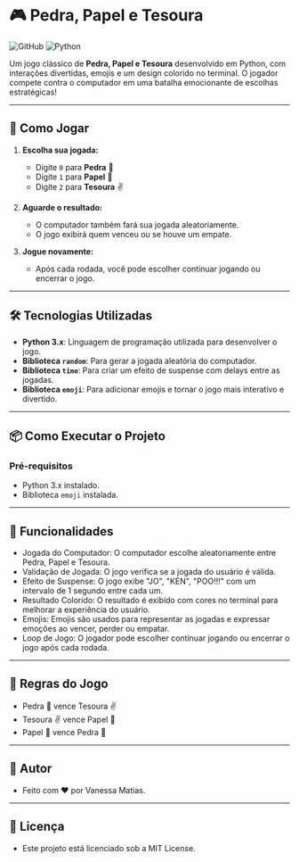 # 🎮 Pedra, Papel e Tesoura

![GitHub](https://img.shields.io/badge/License-MIT-blue)
![Python](https://img.shields.io/badge/Python-3.x-green)

Um jogo clássico de **Pedra, Papel e Tesoura** desenvolvido em Python, com interações divertidas, emojis e um design colorido no terminal. O jogador compete contra o computador em uma batalha emocionante de escolhas estratégicas!

---

## 🚀 Como Jogar

1. **Escolha sua jogada:**
   - Digite `0` para **Pedra** 🤛
   - Digite `1` para **Papel** 🫲
   - Digite `2` para **Tesoura** ✌️

2. **Aguarde o resultado:**
   - O computador também fará sua jogada aleatoriamente.
   - O jogo exibirá quem venceu ou se houve um empate.

3. **Jogue novamente:**
   - Após cada rodada, você pode escolher continuar jogando ou encerrar o jogo.

---

## 🛠️ Tecnologias Utilizadas

- **Python 3.x**: Linguagem de programação utilizada para desenvolver o jogo.
- **Biblioteca `random`**: Para gerar a jogada aleatória do computador.
- **Biblioteca `time`**: Para criar um efeito de suspense com delays entre as jogadas.
- **Biblioteca `emoji`**: Para adicionar emojis e tornar o jogo mais interativo e divertido.

---

## 📦 Como Executar o Projeto

### Pré-requisitos
- Python 3.x instalado.
- Biblioteca `emoji` instalada.

---

## 🎨 Funcionalidades
- Jogada do Computador: O computador escolhe aleatoriamente entre Pedra, Papel e Tesoura.
- Validação de Jogada: O jogo verifica se a jogada do usuário é válida.
- Efeito de Suspense: O jogo exibe "JO", "KEN", "POO!!!" com um intervalo de 1 segundo entre cada um.
- Resultado Colorido: O resultado é exibido com cores no terminal para melhorar a experiência do usuário.
- Emojis: Emojis são usados para representar as jogadas e expressar emoções ao vencer, perder ou empatar.
- Loop de Jogo: O jogador pode escolher continuar jogando ou encerrar o jogo após cada rodada.

---

## 📝 Regras do Jogo
- Pedra 🤛 vence Tesoura ✌️
- Tesoura ✌️ vence Papel 🫲
- Papel 🫲 vence Pedra 🤛

---

## 🍃 Autor
- Feito com ❤️ por Vanessa Matias.

---

## 📜 Licença
- Este projeto está licenciado sob a MIT License.
